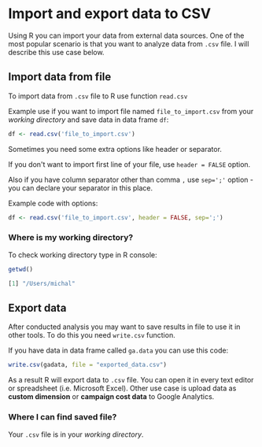 # Import and export data to CSV

Using R you can import your data from external data sources. One of the most popular scenario is that you want to analyze data from `.csv` file. I will describe this use case below.

## Import data from file

To import data from `.csv` file to R use function `read.csv`

Example use if you want to import file named `file_to_import.csv` from your _working directory_ and save data in data frame `df`:

```r
df <- read.csv('file_to_import.csv')
```

Sometimes you need some extra options like header or separator.

If you don't want to import first line of your file, use `header = FALSE` option.

Also if you have column separator other than comma `,` use `sep=';'` option - you can declare your separator in this place.

Example code with options:

```r
df <- read.csv('file_to_import.csv', header = FALSE, sep=';')
```

### Where is my working directory?

To check working directory type in R console:

```r
getwd()
```

```r
[1] "/Users/michal"
```

## Export data

After conducted analysis you may want to save results in file to use it in other tools. To do this you need `write.csv` function.

If you have data in data frame called `ga.data` you can use this code:

```r
write.csv(gadata, file = "exported_data.csv")
```

As a result R will export data to `.csv` file. You can open it in every text editor or spreadsheet \(i.e. Microsoft Excel\). Other use case is upload data as **custom dimension** or **campaign cost data** to Google Analytics.

### Where I can find saved file?

Your `.csv` file is in your _working directory_.

